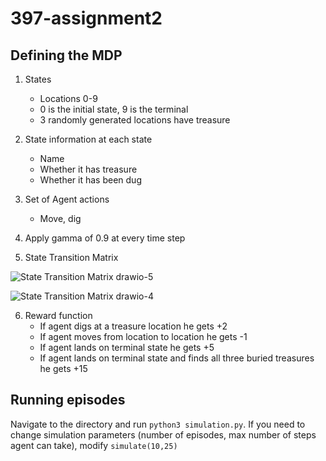 # 397-assignment2

## Defining the MDP

1. States

   - Locations 0-9
   - 0 is the initial state, 9 is the terminal
   - 3 randomly generated locations have treasure

2. State information at each state
   - Name
   - Whether it has treasure
   - Whether it has been dug
  
4. Set of Agent actions
   - Move, dig
  
5. Apply gamma of 0.9 at every time step
  
6. State Transition Matrix

![State Transition Matrix drawio-5](https://github.com/wxue24/397-assignment2/assets/64175276/0178e631-929a-4ea4-b1bd-d094ba20e325)

![State Transition Matrix drawio-4](https://github.com/wxue24/397-assignment2/assets/64175276/4ba97d8e-0f78-4bcb-8882-bed7bcf39d6f)


6. Reward function
   - If agent digs at a treasure location he gets +2 
   - If agent moves from location to location he gets -1
   - If agent lands on terminal state he gets +5
   - If agent lands on terminal state and finds all three buried treasures he gets +15

## Running episodes

Navigate to the directory and run `python3 simulation.py`. If you need to change simulation parameters (number of episodes, max number of steps agent can take), modify `simulate(10,25)`

